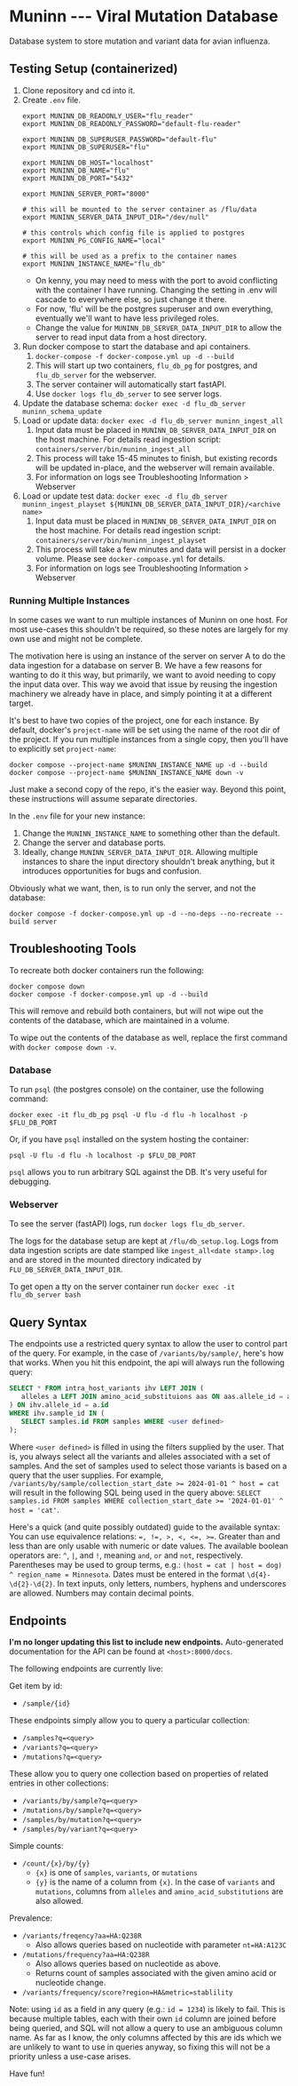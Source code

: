 # Muninn --- Viral Mutation Database

Database system to store mutation and variant data for avian influenza.

## Testing Setup (containerized)

1. Clone repository and cd into it.
2. Create `.env` file.
    ```
    export MUNINN_DB_READONLY_USER="flu_reader"
    export MUNINN_DB_READONLY_PASSWORD="default-flu-reader"

    export MUNINN_DB_SUPERUSER_PASSWORD="default-flu"
    export MUNINN_DB_SUPERUSER="flu"

    export MUNINN_DB_HOST="localhost"
    export MUNINN_DB_NAME="flu"
    export MUNINN_DB_PORT="5432"
   
    export MUNINN_SERVER_PORT="8000"
    
    # this will be mounted to the server container as /flu/data
    export MUNINN_SERVER_DATA_INPUT_DIR="/dev/null"
   
    # this controls which config file is applied to postgres
    export MUNINN_PG_CONFIG_NAME="local"
   
    # this will be used as a prefix to the container names
    export MUNINN_INSTANCE_NAME="flu_db"
    ```
    - On kenny, you may need to mess with the port to avoid conflicting with the container I have running.
      Changing the setting in .env will cascade to everywhere else, so just change it there.
    - For now, 'flu' will be the postgres superuser and own everything, eventually we'll want to have less privileged
      roles.
    - Change the value for `MUNINN_DB_SERVER_DATA_INPUT_DIR` to allow the server to read input data from a host directory.
3. Run docker compose to start the database and api containers.
    1. `docker-compose -f docker-compose.yml up -d --build`
    2. This will start up two containers, `flu_db_pg` for postgres, and `flu_db_server` for the webserver.
    3. The server container will automatically start fastAPI.
    4. Use `docker logs flu_db_server` to see server logs.
4. Update the database schema: `docker exec -d flu_db_server muninn_schema_update`
5. Load or update data:  `docker exec -d flu_db_server muninn_ingest_all`
    1. Input data must be placed in `MUNINN_DB_SERVER_DATA_INPUT_DIR` on the host machine.
       For details read ingestion script: `containers/server/bin/muninn_ingest_all`
    2. This process will take 15-45 minutes to finish, but existing records will be updated in-place, and the webserver
       will remain available.
    3. For information on logs see Troubleshooting Information > Webserver
6. Load or update test data: `docker exec -d flu_db_server muninn_ingest_playset ${MUNINN_DB_SERVER_DATA_INPUT_DIR}/<archive name>`
    1. Input data must be placed in `MUNINN_DB_SERVER_DATA_INPUT_DIR` on the host machine.
       For details read ingestion script: `containers/server/bin/muninn_ingest_playset`
    2. This process will take a few minutes and data will persist in a docker volume. Please see `docker-compoase.yml` for details.
    3. For information on logs see Troubleshooting Information > Webserver

### Running Multiple Instances

In some cases we want to run multiple instances of Muninn on one host. 
For most use-cases this shouldn't be required, so these notes are largely for my own use and might not be complete.

The motivation here is using an instance of the server on server A to do the data ingestion for a database on server B. 
We have a few reasons for wanting to do it this way, but primarily, we want to avoid needing to copy the input data over.
This way we avoid that issue by reusing the ingestion machinery we already have in place, and simply pointing it at a different target.

It's best to have two copies of the project, one for each instance.
By default, docker's `project-name` will be set using the name of the root dir of the project.
If you run multiple instances from a single copy, then you'll have to explicitly set `project-name`:
```commandline
docker compose --project-name $MUNINN_INSTANCE_NAME up -d --build
docker compose --project-name $MUNINN_INSTANCE_NAME down -v
```
Just make a second copy of the repo, it's the easier way.
Beyond this point, these instructions will assume separate directories.

In the `.env` file for your new instance: 
1. Change the `MUNINN_INSTANCE_NAME` to something other than the default.
2. Change the server and database ports.
3. Ideally, change `MUNINN_SERVER_DATA_INPUT_DIR`. 
Allowing multiple instances to share the input directory shouldn't break anything, but it introduces opportunities for bugs and confusion.


Obviously what we want, then, is to run only the server, and not the database: 
```commandline
docker compose -f docker-compose.yml up -d --no-deps --no-recreate --build server
```

## Troubleshooting Tools

To recreate both docker containers run the following:
```
docker compose down
docker compose -f docker-compose.yml up -d --build
``` 
This will remove and rebuild both containers, but will not wipe out the contents of the database, which are maintained in a volume.

To wipe out the contents of the database as well, replace the first command with `docker compose down -v`.

### Database

To run `psql` (the postgres console) on the container, use the following command:

```
docker exec -it flu_db_pg psql -U flu -d flu -h localhost -p $FLU_DB_PORT
```

Or, if you have `psql` installed on the system hosting the container:

```
psql -U flu -d flu -h localhost -p $FLU_DB_PORT
```

`psql` allows you to run arbitrary SQL against the DB.
It's very useful for debugging.

### Webserver

To see the server (fastAPI) logs, run `docker logs flu_db_server`.

The logs for the database setup are kept at `/flu/db_setup.log`.
Logs from data ingestion scripts are date stamped like `ingest_all<date stamp>.log` and are stored in the mounted directory indicated by `FLU_DB_SERVER_DATA_INPUT_DIR`.

To get open a tty on the server container run `docker exec -it flu_db_server bash`

## Query Syntax

The endpoints use a restricted query syntax to allow the user to
control part of the query.
For example, in the case of `/variants/by/sample/`, here's how that works.
When you hit this endpoint, the api will always run the following query:

```sql
SELECT * FROM intra_host_variants ihv LEFT JOIN (
   alleles a LEFT JOIN amino_acid_substituions aas ON aas.allele_id = a.id
) ON ihv.allele_id = a.id
WHERE ihv.sample_id IN (
   SELECT samples.id FROM samples WHERE <user defined> 
);
```

Where `<user defined>` is filled in using the filters supplied by the user.
That is, you always select all the variants and alleles associated with a set of samples.
And the set of samples used to select those variants is based on a query that the user supplies.
For example, `/variants/by/sample/collection_start_date >= 2024-01-01 ^ host = cat` will result in the following SQL
being used in the query above:
`SELECT samples.id FROM samples WHERE collection_start_date >= '2024-01-01' ^ host = 'cat'`.

Here's a quick (and quite possibly outdated) guide to the available syntax:
You can use equivalence relations: `=, !=, >, <, <=, >=`.
Greater than and less than are only usable with numeric or date values.
The available boolean operators are: `^`, `|`, and `!`, meaning `and`, `or` and `not`, respectively.
Parentheses may be used to group terms, e.g.: `(host = cat | host = dog) ^ region_name = Minnesota`.
Dates must be entered in the format `\d{4}-\d{2}-\d{2}`.
In text inputs, only letters, numbers, hyphens and underscores are allowed.
Numbers may contain decimal points.

## Endpoints

**I'm no longer updating this list to include new endpoints.**
Auto-generated documentation for the API can be found at `<host>:8000/docs`.

The following endpoints are currently live:

Get item by id:

- `/sample/{id}`

These endpoints simply allow you to query a particular collection:

- `/samples?q=<query>`
- `/variants?q=<query>`
- `/mutations?q=<query>`

These allow you to query one collection based on properties of related entries in other collections:

- `/variants/by/sample?q=<query>`
- `/mutations/by/sample?q=<query>`
- `/samples/by/mutation?q=<query>`
- `/samples/by/variant?q=<query>`

Simple counts:

- `/count/{x}/by/{y}`
    - `{x}` is one of `samples`, `variants`, or `mutations`
    - `{y}` is the name of a column from `{x}`. In the case of `variants` and `mutations`, columns from `alleles`
      and `amino_acid_substitutions` are also allowed.

Prevalence:

- `/variants/freqency?aa=HA:Q238R`
    - Also allows queries based on nucleotide with parameter `nt=HA:A123C`
- `/mutations/frequency?aa=HA:Q238R`
    - Also allows queries based on nucleotide as above.
    - Returns count of samples associated with the given amino acid or nucleotide change.
- `/variants/frequency/score?region=HA&metric=stablility`

Note: using `id` as a field in any query (e.g.: `id = 1234`) is likely to fail.
This is because multiple tables, each with their own `id` column are joined before being queried, and SQL will not allow
a query to use an ambiguous column name.
As far as I know, the only columns affected by this are ids which we are unlikely to want to use in queries anyway, so
fixing this will not be a priority unless a use-case arises.

Have fun!
